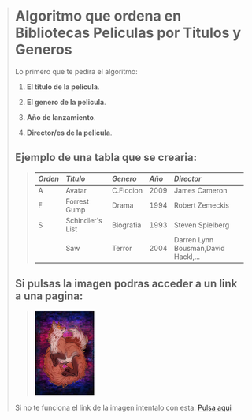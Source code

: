 ># Algoritmo que ordena en Bibliotecas Peliculas por Titulos y Generos
> Lo primero que te pedira el algoritmo:
>
>1. **El titulo de la pelicula**.
>
>2. **El genero de la pelicula**.
>
>3. **Año de lanzamiento**.
>
>4. **Director/es de la pelicula**.
>  
>## Ejemplo de una tabla que se crearia:
>> |***Orden***|***Titulo***|***Genero***|***Año***|***Director***|
>> |:----|:-----|:-----|:--|:-------|
>> |A    |Avatar |C.Ficcion| 2009|James Cameron|
>> |F    |Forrest Gump|Drama|1994|Robert Zemeckis|
>> |S    |Schindler's List|Biografia|1993|Steven Spielberg|
>> |     |Saw|Terror|2004|Darren Lynn Bousman,David Hackl,...|   
>
>
>## Si pulsas la imagen podras acceder a un link a una pagina: 
>> <a href="https://www.lasmejorespeliculasdelahistoriadelcine.com/p/listado-por-generos.html?m=1"><img src="./imagenes/zorro.jpg" height="170" width="120"/></a>
>
> Si no te funciona el link de la imagen intentalo con esta:
> [Pulsa aqui](https://www.lasmejorespeliculasdelahistoriadelcine.com/p/listado-por-generos.html?m=1)
